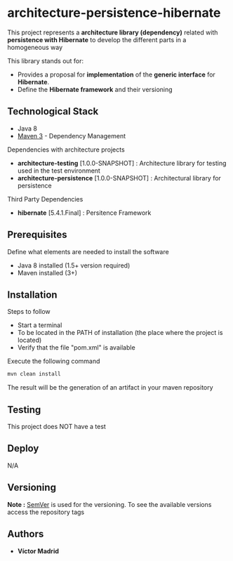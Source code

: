 # architecture-persistence-hibernate

This project represents a **architecture library (dependency)** related with **persistence with Hibernate** to develop the different parts in a homogeneous way

This library stands out for:

* Provides a proposal for **implementation** of the **generic interface** for **Hibernate**.
* Define the **Hibernate framework** and their versioning


## Technological Stack

* Java 8
* [Maven 3](https://maven.apache.org/) - Dependency Management

Dependencies with architecture projects

* **architecture-testing** [1.0.0-SNAPSHOT] : Architecture library for testing used in the test environment
* **architecture-persistence** [1.0.0-SNAPSHOT] : Architectural library for persistence

Third Party Dependencies

* **hibernate** [5.4.1.Final] : Persitence Framework


## Prerequisites

Define what elements are needed to install the software

* Java 8 installed (1.5+ version required)
* Maven installed  (3+)

## Installation

Steps to follow

* Start a terminal
* To be located in the PATH of installation (the place where the project is located)
* Verify that the file "pom.xml" is available

Execute the following command

```bash
mvn clean install
```

The result will be the generation of an artifact in your maven repository

## Testing

This project does NOT have a test


## Deploy

N/A


## Versioning

**Note :** [SemVer](http://semver.org/) is used for the versioning. 
To see the available versions access the repository tags

## Authors

* **Víctor Madrid**
